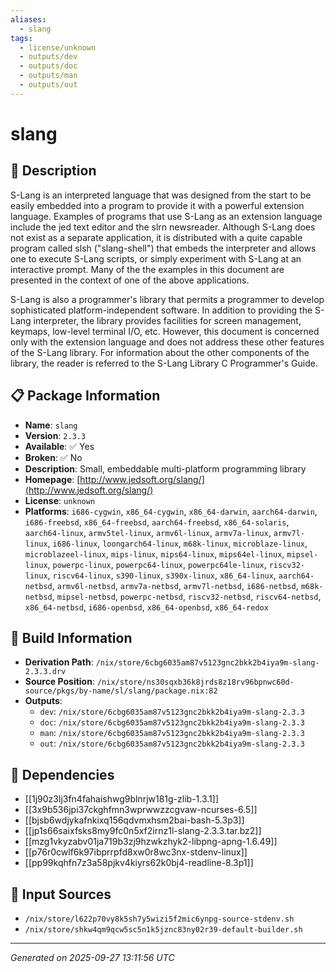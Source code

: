 ```yaml
---
aliases:
  - slang
tags:
  - license/unknown
  - outputs/dev
  - outputs/doc
  - outputs/man
  - outputs/out
---
```


# slang

## 📝 Description

S-Lang is an interpreted language that was designed from the start to be
easily embedded into a program to provide it with a powerful extension
language. Examples of programs that use S-Lang as an extension language
include the jed text editor and the slrn newsreader. Although S-Lang does
not exist as a separate application, it is distributed with a quite
capable program called slsh ("slang-shell") that embeds the interpreter
and allows one to execute S-Lang scripts, or simply experiment with S-Lang
at an interactive prompt. Many of the the examples in this document are
presented in the context of one of the above applications.

S-Lang is also a programmer's library that permits a programmer to develop
sophisticated platform-independent software. In addition to providing the
S-Lang interpreter, the library provides facilities for screen management,
keymaps, low-level terminal I/O, etc. However, this document is concerned
only with the extension language and does not address these other features
of the S-Lang library. For information about the other components of the
library, the reader is referred to the S-Lang Library C Programmer's
Guide.


## 📋 Package Information

- **Name**: `slang`
- **Version**: `2.3.3`
- **Available**: ✅ Yes
- **Broken**: ✅ No
- **Description**: Small, embeddable multi-platform programming library
- **Homepage**: [http://www.jedsoft.org/slang/](http://www.jedsoft.org/slang/)
- **License**: `unknown`
- **Platforms**: `i686-cygwin`, `x86_64-cygwin`, `x86_64-darwin`, `aarch64-darwin`, `i686-freebsd`, `x86_64-freebsd`, `aarch64-freebsd`, `x86_64-solaris`, `aarch64-linux`, `armv5tel-linux`, `armv6l-linux`, `armv7a-linux`, `armv7l-linux`, `i686-linux`, `loongarch64-linux`, `m68k-linux`, `microblaze-linux`, `microblazeel-linux`, `mips-linux`, `mips64-linux`, `mips64el-linux`, `mipsel-linux`, `powerpc-linux`, `powerpc64-linux`, `powerpc64le-linux`, `riscv32-linux`, `riscv64-linux`, `s390-linux`, `s390x-linux`, `x86_64-linux`, `aarch64-netbsd`, `armv6l-netbsd`, `armv7a-netbsd`, `armv7l-netbsd`, `i686-netbsd`, `m68k-netbsd`, `mipsel-netbsd`, `powerpc-netbsd`, `riscv32-netbsd`, `riscv64-netbsd`, `x86_64-netbsd`, `i686-openbsd`, `x86_64-openbsd`, `x86_64-redox`

## 🔧 Build Information

- **Derivation Path**: `/nix/store/6cbg6035am87v5123gnc2bkk2b4iya9m-slang-2.3.3.drv`
- **Source Position**: `/nix/store/ns30sqxb36k8jrds8z18rv96bpnwc60d-source/pkgs/by-name/sl/slang/package.nix:82`
- **Outputs**:
  - `dev`:  `/nix/store/6cbg6035am87v5123gnc2bkk2b4iya9m-slang-2.3.3`
  - `doc`:  `/nix/store/6cbg6035am87v5123gnc2bkk2b4iya9m-slang-2.3.3`
  - `man`:  `/nix/store/6cbg6035am87v5123gnc2bkk2b4iya9m-slang-2.3.3`
  - `out`:  `/nix/store/6cbg6035am87v5123gnc2bkk2b4iya9m-slang-2.3.3`

## 🔗 Dependencies

- [[1j90z3lj3fn4fahaishwg9blnrjw181g-zlib-1.3.1]]
- [[3x9b536jpi37ckghfmn3wprwwzzcgvaw-ncurses-6.5]]
- [[bjsb6wdjykafnkixq156qdvmxhsm2bai-bash-5.3p3]]
- [[jp1s66saixfsks8my9fc0n5xf2irnz1l-slang-2.3.3.tar.bz2]]
- [[mzg1vkyzabv01ja719b3zj9hzwkzhyk2-libpng-apng-1.6.49]]
- [[p76r0cwlf6k97ibprrpfd8xw0r8wc3nx-stdenv-linux]]
- [[pp99kqhfn7z3a58pjkv4kiyrs62k0bj4-readline-8.3p1]]

## 📁 Input Sources

- `/nix/store/l622p70vy8k5sh7y5wizi5f2mic6ynpg-source-stdenv.sh`
- `/nix/store/shkw4qm9qcw5sc5n1k5jznc83ny02r39-default-builder.sh`

---
*Generated on 2025-09-27 13:11:56 UTC*

